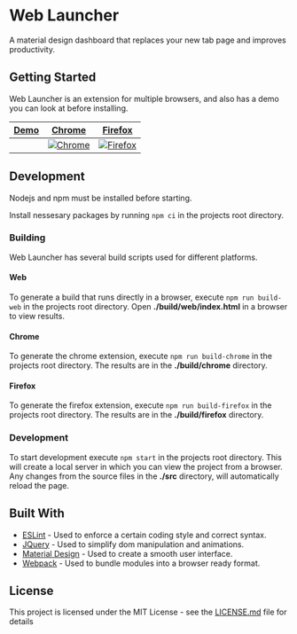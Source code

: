 # Web Launcher

A material design dashboard that replaces your new tab page and improves productivity.

## Getting Started

Web Launcher is an extension for multiple browsers, and also has a demo you can look at before installing.

| [Demo]() | [Chrome]() | [Firefox]() |
| :------------: | :------------: | :------------: |
|  | [![Chrome](https://raw.githubusercontent.com/jwr12135/web-launcher/master/assets/chrome.png "Chrome")](http:// "Chrome") | [![Firefox](https://raw.githubusercontent.com/jwr12135/web-launcher/master/assets/firefox.png "Firefox")](http:// "Firefox") |

## Development

Nodejs and npm must be installed before starting.

Install nessesary packages by running `npm ci` in the projects root directory.

### Building

Web Launcher has several build scripts used for different platforms.

#### Web

To generate a build that runs directly in a browser, execute `npm run build-web` in the projects root directory.
Open **./build/web/index.html** in a browser to view results.

#### Chrome

To generate the chrome extension, execute `npm run build-chrome` in the projects root directory.
The results are in the **./build/chrome** directory.

#### Firefox

To generate the firefox extension, execute `npm run build-firefox` in the projects root directory.
The results are in the **./build/firefox** directory.

### Development

To start development execute `npm start` in the projects root directory. This will create a local server in which you can view the project from a browser. Any changes from the source files in the **./src** directory, will automatically reload the page.

## Built With

* [ESLint](https://eslint.org/) - Used to enforce a certain coding style and correct syntax.
* [JQuery](https://jquery.com/) - Used to simplify dom manipulation and animations.
* [Material Design](https://material.io/) - Used to create a smooth user interface.
* [Webpack](https://webpack.js.org/) - Used to bundle modules into a browser ready format.

## License

This project is licensed under the MIT License - see the [LICENSE.md](LICENSE.md) file for details